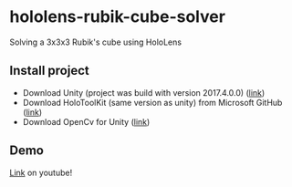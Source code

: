 # hololens-rubik-cube-solver
Solving a 3x3x3 Rubik's cube using HoloLens
## Install project
* Download Unity (project was build with version 2017.4.0.0) ([link](https://unity3d.com/get-unity/download))
* Download HoloToolKit (same version as unity) from Microsoft GitHub ([link](https://github.com/Microsoft/MixedRealityToolkit-Unity/releases))
* Download OpenCv for Unity ([link](https://assetstore.unity.com/packages/tools/integration/opencv-for-unity-21088))

## Demo
[Link](https://www.youtube.com/watch?v=acn1Anu5EOU) on youtube!
